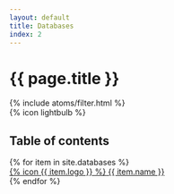 ```yaml
---
layout: default
title: Databases
index: 2
---
```


<div class="container mx-auto">
  <div class="bg-sc-gray-5 rounded-lg flex flex-row justify-between items-center">
    <div class="p-10">
      <h1 class="text-sc-title-1-1 text-sc-gray-1 font-bold">{{ page.title }}</h1>
      {% include atoms/filter.html %}
    </div>
    <div class="hidden lg:block lg:mx-10">{% icon lightbulb %}</div>
  </div>

  <h2 class="font-bold text-sc-gray-1 text-sc-title-4-2 mt-12">Table of contents</h2>
  <div class="grid  grid-cols-2 lg:grid-cols-3 gap-6 mt-4 mb-24">
    {% for item in site.databases %}
    <a data-card="{{ item.name }}" href="{{ item.url }}"
      class="filterable-card bg-sc-gray-5 rounded-lg hover:shadow-lg cursor-pointer">
      <div class="mb-9 mt-6 flex flex-col items-center">
        <span class="w-12 h-12">{% icon {{ item.logo }} %}</span>
        <span class="mt-4 font-medium text-sc-gray-1 text-sc-text-6">{{ item.name }}</span>
      </div>
    </a>
    {% endfor %}
  </div>
</div>
